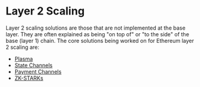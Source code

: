 # Layer 2 Scaling

Layer 2 scaling solutions are those that are not implemented at the base layer. They are often explained as being "on top of" or "to the side" of the base \(layer 1\) chain. The core solutions being worked on for Ethereum layer 2 scaling are:

* [Plasma](plasma.md)
* [State Channels](state-channels.md)
* [Payment Channels](payment-channels.md)
* [ZK-STARKs](zk-starks.md)

